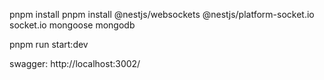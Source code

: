 pnpm install 
pnpm install @nestjs/websockets @nestjs/platform-socket.io socket.io mongoose mongodb

pnpm run start:dev

swagger: http://localhost:3002/